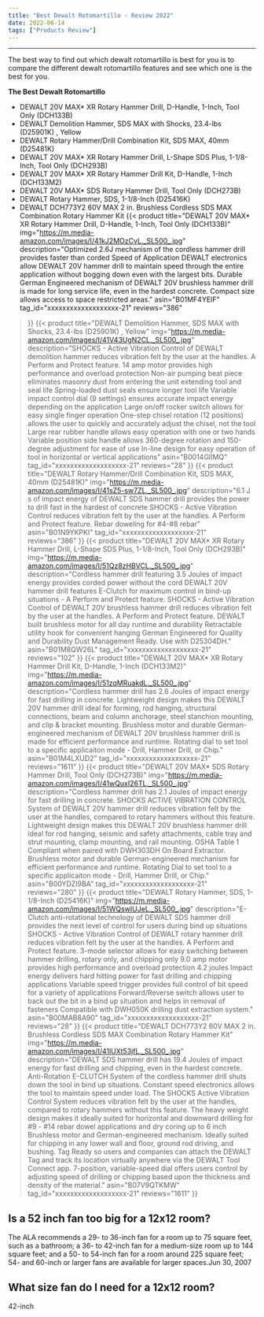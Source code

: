```yaml
---
title: "Best Dewalt Rotomartillo - Review 2022"
date: 2022-06-14
tags: ["Products Review"]
---
```


---


The best way to find out which dewalt rotomartillo is best for you is to compare the different dewalt rotomartillo features and see which one is the best for you.

**The Best Dewalt Rotomartillo**
* DEWALT 20V MAX* XR Rotary Hammer Drill, D-Handle, 1-Inch, Tool Only (DCH133B)
* DEWALT Demolition Hammer, SDS MAX with Shocks, 23.4-lbs (D25901K) , Yellow
* DEWALT Rotary Hammer/Drill Combination Kit, SDS MAX, 40mm (D25481K)
* DEWALT 20V MAX* XR Rotary Hammer Drill, L-Shape SDS Plus, 1-1/8-Inch, Tool Only (DCH293B)
* DEWALT 20V MAX* XR Rotary Hammer Drill Kit, D-Handle, 1-Inch (DCH133M2)
* DEWALT 20V MAX* SDS Rotary Hammer Drill, Tool Only (DCH273B)
* DEWALT Rotary Hammer, SDS, 1-1/8-Inch (D25416K)
* DEWALT DCH773Y2 60V MAX 2 in. Brushless Cordless SDS MAX Combination Rotary Hammer Kit
{{< product 
title="DEWALT 20V MAX* XR Rotary Hammer Drill, D-Handle, 1-Inch, Tool Only (DCH133B)"
img="https://m.media-amazon.com/images/I/41kJ2MOzCvL._SL500_.jpg"
description="Optimized 2.6J mechanism of the cordless hammer drill provides faster than corded Speed of Application DEWALT electronics allow DEWALT 20V hammer drill to maintain speed through the entire application without bogging down even with the largest bits. Durable German Engineered mechanism of DEWALT 20V brushless hammer drill is made for long service life, even in the hardest concrete. Compact size allows access to space restricted areas."
asin="B01MF4YEIF"
tag_id="xxxxxxxxxxxxxxxxxxx-21"
reviews="386"
>}} 
{{< product 
title="DEWALT Demolition Hammer, SDS MAX with Shocks, 23.4-lbs (D25901K) , Yellow"
img="https://m.media-amazon.com/images/I/41V43UgN2CL._SL500_.jpg"
description="SHOCKS - Active Vibration Control of DEWALT demolition hammer reduces vibration felt by the user at the handles. A Perform and Protect feature. 14 amp motor provides high performance and overload protection Non-air pumping beat piece eliminates masonry dust from entering the unit extending tool and seal life Spring-loaded dust seals ensure longer tool life Variable impact control dial (9 settings) ensures accurate impact energy depending on the application Large on/off rocker switch allows for easy single finger operation One-step chisel rotation (12 positions) allows the user to quickly and accurately adjust the chisel, not the tool Large rear rubber handle allows easy operation with one or two hands Variable position side handle allows 360-degree rotation and 150-degree adjustment for ease of use In-line design for easy operation of tool in horizontal or vertical applications"
asin="B0014GIIMQ"
tag_id="xxxxxxxxxxxxxxxxxxx-21"
reviews="28"
>}} 
{{< product 
title="DEWALT Rotary Hammer/Drill Combination Kit, SDS MAX, 40mm (D25481K)"
img="https://m.media-amazon.com/images/I/41sZ5-sw7ZL._SL500_.jpg"
description="6.1 J s of impact energy of DEWALT SDS hammer drill provides the power to drill fast in the hardest of concrete SHOCKS - Active Vibration Control reduces vibration felt by the user at the handles. A Perform and Protect feature. Rebar doweling for #4-#8 rebar"
asin="B01N9YKPKI"
tag_id="xxxxxxxxxxxxxxxxxxx-21"
reviews="386"
>}} 
{{< product 
title="DEWALT 20V MAX* XR Rotary Hammer Drill, L-Shape SDS Plus, 1-1/8-Inch, Tool Only (DCH293B)"
img="https://m.media-amazon.com/images/I/51Qz8zHBVCL._SL500_.jpg"
description="Cordless hammer drill featuring 3.5 Joules of impact energy provides corded power without the cord DEWALT 20V hammer drill features E-Clutch for maximum control in bind-up situations - A Perform and Protect feature. SHOCKS - Active Vibration Control of DEWALT 20V brushless hammer drill reduces vibration felt by the user at the handles. A Perform and Protect feature. DEWALT built brushless motor for all day runtime and durability Retractable utility hook for convenient hanging German Engineered for Quality and Durability Dust Management Ready. Use with D25304DH."
asin="B01M8QW26L"
tag_id="xxxxxxxxxxxxxxxxxxx-21"
reviews="102"
>}} 
{{< product 
title="DEWALT 20V MAX* XR Rotary Hammer Drill Kit, D-Handle, 1-Inch (DCH133M2)"
img="https://m.media-amazon.com/images/I/51zqMRuakdL._SL500_.jpg"
description="Cordless hammer drill has 2.6 Joules of impact energy for fast drilling in concrete. Lightweight design makes this DEWALT 20V hammer drill ideal for forming, rod hanging, structural connections, beam and column anchorage, steel stanchion mounting, and clip & bracket mounting. Brushless motor and durable German-engineered mechanism of DEWALT 20V brushless hammer drill is made for efficient performance and runtime. Rotating dial to set tool to a specific applicaiton mode - Drill, Hammer Drill, or Chip."
asin="B01M4LXUD2"
tag_id="xxxxxxxxxxxxxxxxxxx-21"
reviews="1611"
>}} 
{{< product 
title="DEWALT 20V MAX* SDS Rotary Hammer Drill, Tool Only (DCH273B)"
img="https://m.media-amazon.com/images/I/41wQuxI26TL._SL500_.jpg"
description="Cordless hammer drill has 2.1 Joules of impact energy for fast drilling in concrete. SHOCKS ACTIVE VIBRATION CONTROL System of DEWALT 20V hammer drill reduces vibration felt by the user at the handles, compared to rotary hammers without this feature. Lightweight design makes this DEWALT 20V brushless hammer drill ideal for rod hanging, seismic and safety attachments, cable tray and strut mounting, clamp mounting, and rail mounting. OSHA Table 1 Compliant when paired with DWH303DH On Board Extractor. Brushless motor and durable German-engineered mechanism for efficient performance and runtime. Rotating Dial to set tool to a specific applicaiton mode - Drill, Hammer Drill, or Chip."
asin="B00YDZI9BA"
tag_id="xxxxxxxxxxxxxxxxxxx-21"
reviews="280"
>}} 
{{< product 
title="DEWALT Rotary Hammer, SDS, 1-1/8-Inch (D25416K)"
img="https://m.media-amazon.com/images/I/51WQswIUJeL._SL500_.jpg"
description="E-Clutch anti-rotational technology of DEWALT SDS hammer drill provides the next level of control for users during bind up situations SHOCKS - Active Vibration Control of DEWALT rotary hammer drill reduces vibration felt by the user at the handles. A Perform and Protect feature. 3-mode selector allows for easy switching between hammer drilling, rotary only, and chipping only 9.0 amp motor provides high performance and overload protection 4.2 joules Impact energy delivers hard hitting power for fast drilling and chipping applications Variable speed trigger provides full control of bit speed for a variety of applications Forward/Reverse switch allows user to back out the bit in a bind up situation and helps in removal of fasteners Compatible with DWH050K drilling dust extraction system."
asin="B00MAB8A90"
tag_id="xxxxxxxxxxxxxxxxxxx-21"
reviews="28"
>}} 
{{< product 
title="DEWALT DCH773Y2 60V MAX 2 in. Brushless Cordless SDS MAX Combination Rotary Hammer Kit"
img="https://m.media-amazon.com/images/I/41lUXt53jfL._SL500_.jpg"
description="DEWALT SDS hammer drill has 19.4 Joules of impact energy for fast drilling and chipping, even in the hardest concrete. Anti-Rotation E-CLUTCH System of the cordless hammer drill shuts down the tool in bind up situations. Constant speed electronics allows the tool to maintain speed under load. The SHOCKS Active Vibration Control System reduces vibration felt by the user at the handles, compared to rotary hammers without this feature. The heavy weight design makes it ideally suited for horizontal and downward drilling for #9 - #14 rebar dowel applications and dry coring up to 6 inch Brushless motor and German-engineered mechanism. Ideally suited for chipping in any lower wall and floor, ground rod driving, and bushing. Tag Ready so users and companies can attach the DEWALT Tag and track its location virtually anywhere via the DEWALT Tool Connect app. 7-position, variable-speed dial offers users control by adjusting speed of drilling or chipping based upon the thickness and density of the material."
asin="B07V9QTKMW"
tag_id="xxxxxxxxxxxxxxxxxxx-21"
reviews="1611"
>}} 
## Is a 52 inch fan too big for a 12x12 room?
The ALA recommends a 29- to 36-inch fan for a room up to 75 square feet, such as a bathroom; a 36- to 42-inch fan for a medium-size room up to 144 square feet; and a 50- to 54-inch fan for a room around 225 square feet; 54- and 60-inch or larger fans are available for larger spaces.Jun 30, 2007

## What size fan do I need for a 12x12 room?
42-inch

